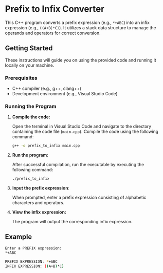 # Prefix to Infix Converter

This C++ program converts a prefix expression (e.g., `*+ABC`) into an infix expression (e.g., `((A+B)*C)`). It utilizes a stack data structure to manage the operands and operators for correct conversion.

## Getting Started

These instructions will guide you on using the provided code and running it locally on your machine.

### Prerequisites

- C++ compiler (e.g., g++, clang++)
- Development environment (e.g., Visual Studio Code)

### Running the Program

1. **Compile the code:**

    Open the terminal in Visual Studio Code and navigate to the directory containing the code file (`main.cpp`). Compile the code using the following command:

    ```sh
    g++ -o prefix_to_infix main.cpp
    ```

2. **Run the program:**

    After successful compilation, run the executable by executing the following command:

    ```sh
    ./prefix_to_infix
    ```

3. **Input the prefix expression:**

    When prompted, enter a prefix expression consisting of alphabetic characters and operators.

4. **View the infix expression:**

    The program will output the corresponding infix expression.

## Example

```sh
Enter a PREFIX expression:
*+ABC

PREFIX EXPRESSION: *+ABC
INFIX EXPRESSION: ((A+B)*C)
